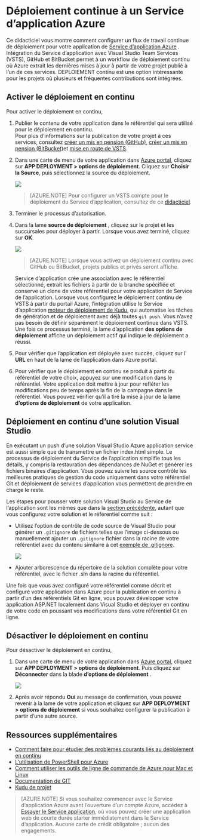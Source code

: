 <properties
    pageTitle="Déploiement continue à un Service d’application Azure | Microsoft Azure"
    description="Apprenez à activer le déploiement continue à un Service d’application Azure."
    services="app-service"
    documentationCenter=""
    authors="dariagrigoriu"
    manager="wpickett"
    editor="mollybos"/>

<tags
    ms.service="app-service"
    ms.workload="na"
    ms.tgt_pltfrm="na"
    ms.devlang="na"
    ms.topic="article"
    ms.date="10/28/2016"
    ms.author="dariagrigoriu"/>
    
# <a name="continuous-deployment-to-azure-app-service"></a>Déploiement continue à un Service d’application Azure

Ce didacticiel vous montre comment configurer un flux de travail continue de déploiement pour votre application de [Service d’application Azure] . Intégration du Service d’application avec Visual Studio Team Services (VSTS), GitHub et BitBucket permet à un workflow de déploiement continu où Azure extrait les dernières mises à jour à partir de votre projet publié à l’un de ces services. DEPLOIEMENT continu est une option intéressante pour les projets où plusieurs et fréquentes contributions sont intégrées.

## <a name="overview"></a>Activer le déploiement en continu

Pour activer le déploiement en continu, 

1. Publier le contenu de votre application dans le référentiel qui sera utilisé pour le déploiement en continu.  
    Pour plus d’informations sur la publication de votre projet à ces services, consultez [créer un mis en pension (GitHub)], [créer un mis en pension (BitBucket)]et [mise en route de VSTS].

2. Dans une carte de menu de votre application dans [Azure portal], cliquez sur **APP DEPLOYMENT > options de déploiement**. Cliquez sur **Choisir la Source**, puis sélectionnez la source du déploiement.  

    ![](./media/app-service-continuous-deployment/cd_options.png)
    
    > [AZURE.NOTE] Pour configurer un VSTS compte pour le déploiement du Service d’application, consultez de ce [didacticiel](https://github.com/projectkudu/kudu/wiki/Setting-up-a-VSTS-account-so-it-can-deploy-to-a-Web-App).
    
3. Terminer le processus d’autorisation. 

4. Dans la lame **source de déploiement** , cliquez sur le projet et les succursales pour déployer à partir. Lorsque vous avez terminé, cliquez sur **OK**.
  
    ![](./media/app-service-continuous-deployment/github_option.png)

    > [AZURE.NOTE] Lorsque vous activez un déploiement continu avec GitHub ou BitBucket, projets publics et privés seront affiche.

    Service d’application crée une association avec le référentiel sélectionné, extrait les fichiers à partir de la branche spécifiée et conserve un clone de votre référentiel pour votre application de Service de l’application. Lorsque vous configurez le déploiement continu de VSTS à partir du portail Azure, l’intégration utilise le Service d’application [moteur de déploiement de Kudu](https://github.com/projectkudu/kudu/wiki), qui automatise les tâches de génération et de déploiement avec déjà toutes `git push`. Vous n’avez pas besoin de définir séparément le déploiement continue dans VSTS. Une fois ce processus terminé, la lame d’application **des options de déploiement** affiche un déploiement actif qui indique le déploiement a réussi.

5. Pour vérifier que l’application est déployée avec succès, cliquez sur l' **URL** en haut de la lame de l’application dans Azure portal. 

6. Pour vérifier que le déploiement en continu se produit à partir du référentiel de votre choix, appuyez sur une modification dans le référentiel. Votre application doit mettre à jour pour refléter les modifications peu de temps après la fin de la campagne dans le référentiel. Vous pouvez vérifier qu’il a tiré la mise à jour de la lame **d’options de déploiement** de votre application.

## <a name="VSsolution"></a>Déploiement en continu d’une solution Visual Studio 

En exécutant un push d’une solution Visual Studio Azure application service est aussi simple que de transmettre un fichier index.html simple. Le processus de déploiement du Service de l’application simplifie tous les détails, y compris la restauration des dépendances de NuGet et générer les fichiers binaires d’application. Vous pouvez suivre les source contrôle les meilleures pratiques de gestion du code uniquement dans votre référentiel Git et déploiement de services d’application vous permettent de prendre en charge le reste.

Les étapes pour pousser votre solution Visual Studio au Service de l’application sont les mêmes que dans la [section précédente](#overview), autant que vous configurez votre solution et le référentiel comme suit :

-   Utilisez l’option de contrôle de code source de Visual Studio pour générer un `.gitignore` de fichiers telles que l’image ci-dessous ou manuellement ajouter un `.gitignore` fichier dans la racine de votre référentiel avec du contenu similaire à cet [exemple de .gitignore](https://github.com/github/gitignore/blob/master/VisualStudio.gitignore). 

    ![](./media/app-service-continuous-deployment/VS_source_control.png)
 
-   Ajouter arborescence du répertoire de la solution complète pour votre référentiel, avec le fichier .sln dans la racine du référentiel.

Une fois que vous avez configuré votre référentiel comme décrit et configuré votre application dans Azure pour la publication en continu à partir d’un des référentiels Git en ligne, vous pouvez développer votre application ASP.NET localement dans Visual Studio et déployer en continu de votre code en poussant vos modifications dans votre référentiel Git en ligne.

## <a name="disableCD"></a>Désactiver le déploiement en continu

Pour désactiver le déploiement en continu, 

1. Dans une carte de menu de votre application dans [Azure portal], cliquez sur **APP DEPLOYMENT > options de déploiement**. Puis cliquez sur **Déconnecter** dans la blade **d’options de déploiement** .

    ![](./media/app-service-continuous-deployment/cd_disconnect.png)    

2. Après avoir répondu **Oui** au message de confirmation, vous pouvez revenir à la lame de votre application et cliquez sur **APP DEPLOYMENT > options de déploiement** si vous souhaitez configurer la publication à partir d’une autre source.

## <a name="additional-resources"></a>Ressources supplémentaires

* [Comment faire pour étudier des problèmes courants liés au déploiement en continu](https://github.com/projectkudu/kudu/wiki/Investigating-continuous-deployment)
* [L’utilisation de PowerShell pour Azure]
* [Comment utiliser les outils de ligne de commande de Azure pour Mac et Linux]
* [Documentation de GIT]
* [Kudu de projet](https://github.com/projectkudu/kudu/wiki)

>[AZURE.NOTE] Si vous souhaitez commencer avec le Service d’application Azure avant l’ouverture d’un compte Azure, accédez à [Essayer le Service application](http://go.microsoft.com/fwlink/?LinkId=523751), où vous pouvez créer une application web de courte durée starter immédiatement dans le Service d’application. Aucune carte de crédit obligatoire ; aucun des engagements.

[Service d’application Azure]: https://azure.microsoft.com/en-us/documentation/articles/app-service-changes-existing-services/ 
[Azure portal]: https://portal.azure.com
[VSTS Portal]: https://www.visualstudio.com/en-us/products/visual-studio-team-services-vs.aspx
[Installing Git]: http://git-scm.com/book/en/Getting-Started-Installing-Git
[L’utilisation de PowerShell pour Azure]: ../articles/powershell-install-configure.md
[Comment utiliser les outils de ligne de commande de Azure pour Mac et Linux]: ../articles/xplat-cli-install.md
[Documentation de GIT]: http://git-scm.com/documentation

[Créer un mis en pension (GitHub)]: https://help.github.com/articles/create-a-repo
[Créer un mis en pension (BitBucket)]: https://confluence.atlassian.com/display/BITBUCKET/Create+an+Account+and+a+Git+Repo
[Mise en route de VSTS]: https://www.visualstudio.com/get-started/overview-of-get-started-tasks-vs
[Continuous delivery to Azure using Visual Studio Team Services]: ../articles/cloud-services/cloud-services-continuous-delivery-use-vso.md
